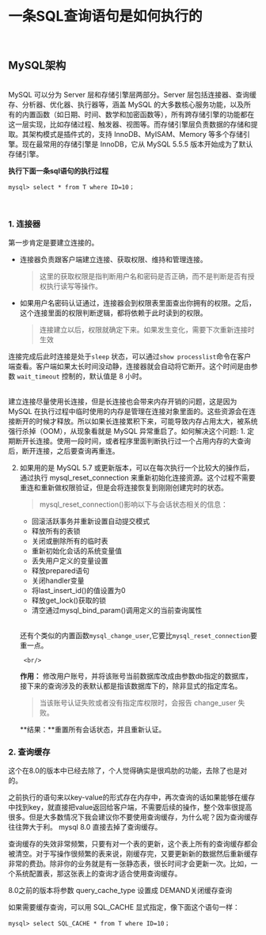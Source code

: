 # 一条SQL查询语句是如何执行的

<br/>

## MySQL架构
<br/>
MySQL 可以分为 Server 层和存储引擎层两部分。Server 层包括连接器、查询缓存、分析器、优化器、执行器等，涵盖 MySQL 的大多数核心服务功能，以及所有的内置函数（如日期、时间、数学和加密函数等），所有跨存储引擎的功能都在这一层实现，比如存储过程、触发器、视图等。而存储引擎层负责数据的存储和提取。其架构模式是插件式的，支持 InnoDB、MyISAM、Memory 等多个存储引擎。现在最常用的存储引擎是 InnoDB，它从 MySQL 5.5.5 版本开始成为了默认存储引擎。  

<br/>

**执行下面一条sql语句的执行过程**
```mysql
mysql> select * from T where ID=10；
```  

<br/>  

### 1. 连接器  

第一步肯定是要建立连接的。
- 连接器负责跟客户端建立连接、获取权限、维持和管理连接。
    > 这里的获取权限是指判断用户名和密码是否正确，而不是判断是否有授权执行读写等操作。  

- 如果用户名密码认证通过，连接器会到权限表里面查出你拥有的权限。之后，这个连接里面的权限判断逻辑，都将依赖于此时读到的权限。
    > 连接建立以后，权限就确定下来。如果发生变化，需要下次重新连接时生效
    
连接完成后此时连接是处于`sleep` 状态，可以通过`show processlist`命令在客户端查看。客户端如果太长时间没动静，连接器就会自动将它断开。这个时间是由参数 `wait_timeout` 控制的，默认值是 8 小时。
   
<br/>
建立连接尽量使用长连接，但是长连接也会带来内存开销的问题，这是因为 MySQL 在执行过程中临时使用的内存是管理在连接对象里面的。这些资源会在连接断开的时候才释放。所以如果长连接累积下来，可能导致内存占用太大，被系统强行杀掉（OOM），从现象看就是 MySQL 异常重启了。如何解决这个问题:
1. 定期断开长连接。使用一段时间，或者程序里面判断执行过一个占用内存的大查询后，断开连接，之后要查询再重连。

2. 如果用的是 MySQL 5.7 或更新版本，可以在每次执行一个比较大的操作后，通过执行 mysql_reset_connection 来重新初始化连接资源。这个过程不需要重连和重新做权限验证，但是会将连接恢复到刚刚创建完时的状态。

    > mysql_reset_connection()影响以下与会话状态相关的信息：
    * 回滚活跃事务并重新设置自动提交模式
    * 释放所有的表锁
    * 关闭或删除所有的临时表
    * 重新初始化会话的系统变量值
    * 丢失用户定义的变量设置
    * 释放prepared语句
    * 关闭handler变量
    * 将last_insert_id()的值设置为0
    * 释放get_lock()获取的锁
    * 清空通过mysql_bind_param()调用定义的当前查询属性
    
    <br/>

    还有个类似的内置函数`mysql_change_user`,它要比`mysql_reset_connection`要重一点。
        
        <br/>
        
    **作用：** 修改用户账号，并将该账号当前数据库改成由参数db指定的数据库，接下来的查询涉及的表默认都是指该数据库下的，除非显式的指定库名。
    
     > 当该账号认证失败或者没有指定库权限时，会报告 change_user 失败。
    
    **结果：**重置所有会话状态，并且重新认证。
    
### 2. 查询缓存
这个在8.0的版本中已经去除了，个人觉得确实是很鸡肋的功能，去除了也是对的。

之前执行的语句来以key-value的形式存在内存中，再次查询的话如果能够在缓存中找到key，就直接把value返回给客户端，不需要后续的操作，整个效率很提高很多。但是大多数情况下我会建议你不要使用查询缓存，为什么呢？因为查询缓存往往弊大于利。 mysql 8.0 直接去掉了查询缓存。

查询缓存的失效非常频繁，只要有对一个表的更新，这个表上所有的查询缓存都会被清空。对于写操作很频繁的表来说，刚缓存完，又要更新新的数据然后重新缓存非常的费劲。除非你的业务就是有一张静态表，很长时间才会更新一次。比如，一个系统配置表，那这张表上的查询才适合使用查询缓存。

8.0之前的版本将参数 query_cache_type 设置成 DEMAND关闭缓存查询

如果需要缓存查询，可以用 SQL_CACHE 显式指定，像下面这个语句一样：

```mysql
mysql> select SQL_CACHE * from T where ID=10；
```
